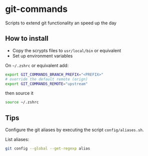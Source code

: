 # git-commands
Scripts to extend git functionality an speed up the day

## How to install

- Copy the scrypts files to `usr/local/bin` or equivalent
- Set up environment variables

On `~/.zshrc` or equivalent add:

```sh
export GIT_COMMANDS_BRANCH_PREFIX="<PREFIX>"
# override the default remote (orign)
export GIT_COMMANDS_REMOTE="upstream"
```

then source it

```sh
source ~/.zshrc
```


## Tips

Configure the git aliases by executing the script `config/aliases.sh`.

List aliases:

```sh
git config --global --get-regexp alias
```
